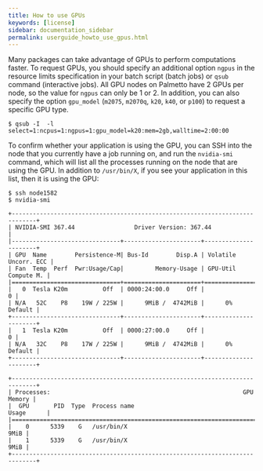 ```yaml
---
title: How to use GPUs
keywords: [license]
sidebar: documentation_sidebar
permalink: userguide_howto_use_gpus.html
---
```


Many packages can take advantage of GPUs to perform computations faster.
To request GPUs, you should specify an additional option `ngpus`
in the resource limits specification in your batch script (batch jobs)
or `qsub` command (interactive jobs).
All GPU nodes on Palmetto have 2 GPUs per node,
so the value for `ngpus` can only be 1 or 2.
In addition, you can also specify
the option `gpu_model` (`m2075`, `m2070q`, `k20`, `k40`, or `p100`)
to request a specific GPU type.

~~~
$ qsub -I  -l select=1:ncpus=1:ngpus=1:gpu_model=k20:mem=2gb,walltime=2:00:00
~~~

To confirm whether your application is using the GPU,
you can SSH into the node that you currently have a job running on,
and run the `nvidia-smi` command, which will list all the processes
running on the node that are using the GPU.
In addition to `/usr/bin/X`, if you see your application in this list,
then it is using the GPU:

~~~
$ ssh node1582
$ nvidia-smi

+-----------------------------------------------------------------------------+
| NVIDIA-SMI 367.44                 Driver Version: 367.44                    |
|-------------------------------+----------------------+----------------------+
| GPU  Name        Persistence-M| Bus-Id        Disp.A | Volatile Uncorr. ECC |
| Fan  Temp  Perf  Pwr:Usage/Cap|         Memory-Usage | GPU-Util  Compute M. |
|===============================+======================+======================|
|   0  Tesla K20m          Off  | 0000:24:00.0     Off |                    0 |
| N/A   52C    P8    19W / 225W |      9MiB /  4742MiB |      0%      Default |
+-------------------------------+----------------------+----------------------+
|   1  Tesla K20m          Off  | 0000:27:00.0     Off |                    0 |
| N/A   32C    P8    17W / 225W |      9MiB /  4742MiB |      0%      Default |
+-------------------------------+----------------------+----------------------+

+-----------------------------------------------------------------------------+
| Processes:                                                       GPU Memory |
|  GPU       PID  Type  Process name                               Usage      |
|=============================================================================|
|    0      5339    G   /usr/bin/X                                       9MiB |
|    1      5339    G   /usr/bin/X                                       9MiB |
+-----------------------------------------------------------------------------+
~~~

